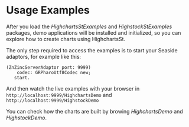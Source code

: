 # Usage Examples

After you load the *HighchartsStExamples* and *HighstockStExamples* packages, demo applications will be installed and initialized, so you can explore how to create charts using HighchartsSt.

The only step required to access the examples is to start your Seaside adaptors, for example like this:

```smalltalk
(ZnZincServerAdaptor port: 9999)
   	codec: GRPharoUtf8Codec new;
   start.
```

And then watch the live examples with your browser in `http://localhost:9999/HighchartsDemo` and `http://localhost:9999/HighstockDemo`

You can check how the charts are built by browing *HighchartsDemo* and *HighstockDemo*.
